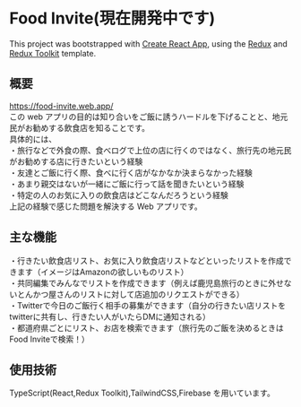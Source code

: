 # Food Invite(現在開発中です)
This project was bootstrapped with [Create React App](https://github.com/facebook/create-react-app), using the [Redux](https://redux.js.org/) and [Redux Toolkit](https://redux-toolkit.js.org/) template.

## 概要
https://food-invite.web.app/ <br>
この web アプリの目的は知り合いをご飯に誘うハードルを下げることと、地元民がお勧めする飲食店を知ることです。<br>
具体的には、<br>
・旅行などで外食の際、食べログで上位の店に行くのではなく、旅行先の地元民がお勧めする店に行きたいという経験<br>
・友達とご飯に行く際、食べに行く店がなかなか決まらなかった経験<br>
・あまり親交はないが一緒にご飯に行って話を聞きたいという経験<br>
・特定の人のお気に入りの飲食店はどこなんだろうという経験<br>
上記の経験で感じた問題を解決する Web アプリです。<br>

## 主な機能
・行きたい飲食店リスト、お気に入り飲食店リストなどといったリストを作成できます（イメージはAmazonの欲しいものリスト）<br>
・共同編集でみんなでリストを作成できます（例えば鹿児島旅行のときに外せないとんかつ屋さんのリストに対して店追加のリクエストができる）<br>
 ・Twitterで今日のご飯行く相手の募集ができます（自分の行きたい店リストをtwitterに共有し、行きたい人がいたらDMに通知される）<br>
 ・都道府県ごとにリスト、お店を検索できます（旅行先のご飯を決めるときはFood Inviteで検索！）<br>
 
 ## 使用技術
TypeScript(React,Redux Toolkit),TailwindCSS,Firebase を用いています。
